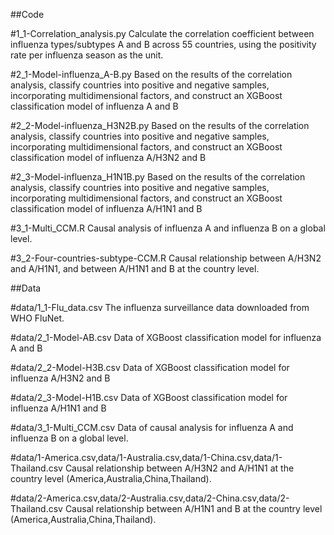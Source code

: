 ##Code

#1_1-Correlation_analysis.py
Calculate the correlation coefficient between influenza types/subtypes A and B across 55 countries, using the positivity rate per influenza season as the unit.

#2_1-Model-influenza_A-B.py
Based on the results of the correlation analysis, classify countries into positive and negative samples, incorporating multidimensional factors, and construct an XGBoost classification model of influenza A and B 

#2_2-Model-influenza_H3N2B.py
Based on the results of the correlation analysis, classify countries into positive and negative samples, incorporating multidimensional factors, and construct an XGBoost classification model of influenza A/H3N2 and B

#2_3-Model-influenza_H1N1B.py
Based on the results of the correlation analysis, classify countries into positive and negative samples, incorporating multidimensional factors, and construct an XGBoost classification model of influenza A/H1N1 and B

#3_1-Multi_CCM.R
Causal analysis of influenza A and influenza B on a global level.

#3_2-Four-countries-subtype-CCM.R
Causal relationship between A/H3N2 and A/H1N1, and between A/H1N1 and B at the country level.


##Data

#data/1_1-Flu_data.csv
The influenza surveillance data downloaded from WHO FluNet.

#data/2_1-Model-AB.csv
Data of XGBoost classification model for influenza A and B

#data/2_2-Model-H3B.csv
Data of XGBoost classification model for influenza A/H3N2 and B

#data/2_3-Model-H1B.csv
Data of XGBoost classification model for influenza A/H1N1 and B

#data/3_1-Multi_CCM.csv
Data of causal analysis for influenza A and influenza B on a global level.

#data/1-America.csv,data/1-Australia.csv,data/1-China.csv,data/1-Thailand.csv
Causal relationship between A/H3N2 and A/H1N1 at the country level (America,Australia,China,Thailand).

#data/2-America.csv,data/2-Australia.csv,data/2-China.csv,data/2-Thailand.csv
Causal relationship between A/H1N1 and B at the country level (America,Australia,China,Thailand).